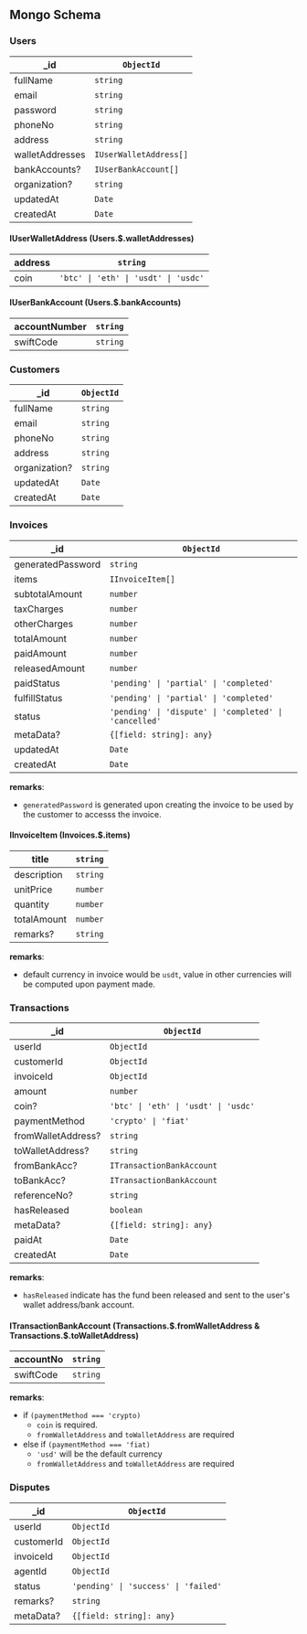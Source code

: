 ## Mongo Schema

### Users
|_id|`ObjectId`|
|-|-|
|fullName|`string`|
|email|`string`|
|password|`string`|
|phoneNo|`string`|
|address|`string`|
|walletAddresses|`IUserWalletAddress[]`|
|bankAccounts?|`IUserBankAccount[]`|
|organization?|`string`|
|updatedAt|`Date`|
|createdAt|`Date`|

#### IUserWalletAddress (Users.$.walletAddresses)
|address|`string`|
|-|-|
|coin|`'btc' \| 'eth' \| 'usdt' \| 'usdc'`|

#### IUserBankAccount (Users.$.bankAccounts)
|accountNumber|`string`|
|-|-|
|swiftCode|`string`|

### Customers
|_id|`ObjectId`|
|-|-|
|fullName|`string`|
|email|`string`|
|phoneNo|`string`|
|address|`string`|
|organization?|`string`|
|updatedAt|`Date`|
|createdAt|`Date`|

### Invoices
|_id|`ObjectId`|
|-|-|
|generatedPassword|`string`|
|items|`IInvoiceItem[]`|
|subtotalAmount|`number`|
|taxCharges|`number`|
|otherCharges|`number`|
|totalAmount|`number`|
|paidAmount|`number`|
|releasedAmount|`number`|
|paidStatus|`'pending' \| 'partial' \| 'completed'`|
|fulfillStatus|`'pending' \| 'partial' \| 'completed'`|
|status|`'pending' \| 'dispute' \| 'completed' \| 'cancelled'`|
|metaData?|`{[field: string]: any}`|
|updatedAt|`Date`|
|createdAt|`Date`|

**remarks**:
* `generatedPassword` is generated upon creating the invoice to be used by the customer to accesss the invoice.

#### IInvoiceItem (Invoices.$.items)
|title|`string`|
|-|-|
|description|`string`|
|unitPrice|`number`|
|quantity|`number`|
|totalAmount|`number`|
|remarks?|`string`|

**remarks**:
* default currency in invoice would be `usdt`, value in other currencies will be computed upon payment made.

### Transactions
|_id|`ObjectId`|
|-|-|
|userId|`ObjectId`|
|customerId|`ObjectId`|
|invoiceId|`ObjectId`|
|amount|`number`|
|coin?|`'btc' \| 'eth' \| 'usdt' \| 'usdc'`|
|paymentMethod|`'crypto' \| 'fiat'`|
|fromWalletAddress?|`string`|
|toWalletAddress?|`string`|
|fromBankAcc?|`ITransactionBankAccount`|
|toBankAcc?|`ITransactionBankAccount`|
|referenceNo?|`string`|
|hasReleased|`boolean`|
|metaData?|`{[field: string]: any}`|
|paidAt|`Date`|
|createdAt|`Date`|

**remarks**:
* `hasReleased` indicate has the fund been released and sent to the user's wallet address/bank account.

#### ITransactionBankAccount (Transactions.\$.fromWalletAddress & Transactions.\$.toWalletAddress)
|accountNo|`string`|
|-|-|
|swiftCode|`string`|

**remarks**:
* if `(paymentMethod === 'crypto)`
  * `coin` is required.
  * `fromWalletAddress` and `toWalletAddress` are required
* else if `(paymentMethod === 'fiat)`
  * `'usd'` will be the default currency
  * `fromWalletAddress` and `toWalletAddress` are required


### Disputes
|_id|`ObjectId`|
|-|-|
|userId|`ObjectId`|
|customerId|`ObjectId`|
|invoiceId|`ObjectId`|
|agentId|`ObjectId`|
|status|`'pending' \| 'success' \| 'failed'`|
|remarks?|`string`|
|metaData?|`{[field: string]: any}`|